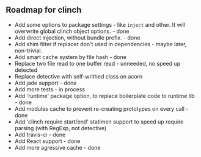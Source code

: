 ## Roadmap for clinch

  - Add some options to package settings - like `inject` and other. It will overwrite global clinch object options. - done
  - Add direct injection, without bundle prefix. - done
  - Add shim filter if replacer don't used in dependencies - maybe later, non-trivial.
  - Add smart cache system by file hash - done
  - Replace two file read to one buffer read - unneeded, no speed up detected
  - Replace detective with self-writhed class on acorn
  - Add jade support - done
  - Add more tests - in process
  - Add 'runtime' package option, to replace boilerplate code to runtime lib - done
  - Add modules cache to prevent re-creating prototypes on every call - done
  - Add 'clinch require start/end' statimen support to speed up require parsing (with RegExp, not detective)
  - Add travis-ci  - done
  - Add React support - done
  - Add more agressive cache - done